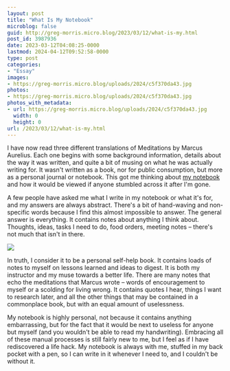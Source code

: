 ```yaml
---
layout: post
title: "What Is My Notebook"
microblog: false
guid: http://greg-morris.micro.blog/2023/03/12/what-is-my.html
post_id: 3987936
date: 2023-03-12T04:08:25-0000
lastmod: 2024-04-12T09:52:58-0000
type: post
categories:
- "Essay"
images:
- https://greg-morris.micro.blog/uploads/2024/c5f370da43.jpg
photos:
- https://greg-morris.micro.blog/uploads/2024/c5f370da43.jpg
photos_with_metadata:
- url: https://greg-morris.micro.blog/uploads/2024/c5f370da43.jpg
  width: 0
  height: 0
url: /2023/03/12/what-is-my.html
---
```

I have now read three different translations of Meditations by Marcus Aurelius. Each one begins with some background information, details about the way it was written, and quite a bit of musing on what he was actually writing for. It wasn't written as a book, nor for public consumption, but more as a personal journal or notebook. This got me thinking about [my notebook](/2023/02/12/a-new-notebook.html) and how it would be viewed if anyone stumbled across it after I'm gone.

A few people have asked me what I write in my notebook or what it's for, and my answers are always abstract. There's a bit of hand-waving and non-specific words because I find this almost impossible to answer. The general answer is everything. It contains notes about anything I think about. Thoughts, ideas, tasks I need to do, food orders, meeting notes – there's not much that isn't in there.

![](https://greg-morris.micro.blog/uploads/2024/c5f370da43.jpg)

In truth, I consider it to be a personal self-help book. It contains loads of notes to myself on lessons learned and ideas to digest. It is both my instructor and my muse towards a better life. There are many notes that echo the meditations that Marcus wrote – words of encouragement to myself or a scolding for living wrong. It contains quotes I hear, things I want to research later, and all the other things that may be contained in a commonplace book, but with an equal amount of uselessness.

My notebook is highly personal, not because it contains anything embarrassing, but for the fact that it would be next to useless for anyone but myself (and you wouldn't be able to read my handwriting). Embracing all of these manual processes is still fairly new to me, but I feel as if I have rediscovered a life hack. My notebook is always with me, stuffed in my back pocket with a pen, so I can write in it whenever I need to, and I couldn't be without it.
